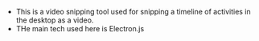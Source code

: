 * This is a video snipping tool used for snipping a timeline of activities in the desktop as a video.
* THe main tech used here is Electron.js
